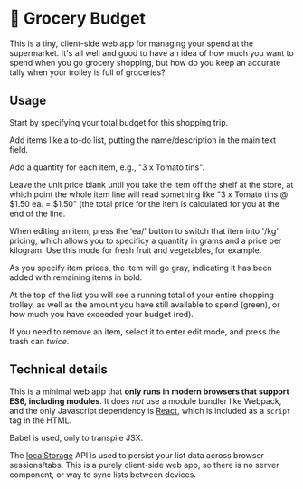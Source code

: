 # 🛒 Grocery Budget

This is a tiny, client-side web app for managing your spend at the supermarket. It's all well and good to have an idea of how much you want
to spend when you go grocery shopping, but how do you keep an accurate tally when your trolley is full of groceries?

## Usage

Start by specifying your total budget for this shopping trip.

Add items like a to-do list, putting the name/description in the main text field.

Add a quantity for each item, e.g., "3 x Tomato tins".

Leave the unit price blank until you take the item off the shelf at the store, at which point the whole item line will read something like
"3 x Tomato tins @ $1.50 ea. = $1.50" (the total price for the item is calculated for you at the end of the line.

When editing an item, press the 'ea/' button to switch that item into '/kg' pricing, which allows you to specificy a quantity in grams and a
price per kilogram. Use this mode for fresh fruit and vegetables, for example.

As you specify item prices, the item will go gray, indicating it has been added with remaining items in bold.

At the top of the list you will see a running total of your entire shopping trolley, as well as the amount you have still available to spend
(green), or how much you have exceeded your budget (red).

If you need to remove an item, select it to enter edit mode, and press the trash can _twice_.

## Technical details

This is a minimal web app that **only runs in modern browsers that support ES6, including modules**. It does _not_ use a module bundler like
Webpack, and the only Javascript dependency is [React](https://reactjs.org/), which is included as a `script` tag in the HTML.

Babel is used, only to transpile JSX.

The [localStorage](https://developer.mozilla.org/en-US/docs/Web/API/Window/localStorage) API is used to persist your list data across browser
sessions/tabs. This is a purely client-side web app, so there is no server component, or way to sync lists between devices.
